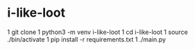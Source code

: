 # i-like-loot

1 git clone <i-like-loot>
1 python3 -m venv i-like-loot
1 cd i-like-loot
1 source ./bin/activate
1 pip install -r requirements.txt
1 ./main.py
